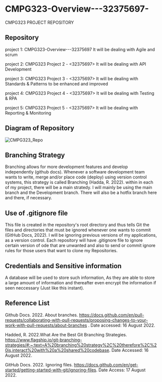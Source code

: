 # CMPG323-Overview---32375697-
CMPG323 PROJECT REPOSITORY

## Repository 

project 1: CMPG323-Overview---32375697
It will be dealing with Agile and scrum
          
project 2: CMPG323 Project 2 - <32375697>
          It will be dealing with API Development
    
project 3: CMPG323 Project 3 - <32375697>
          It will be dealing with Standards & Patterns
          to be enhanced and improved
          
project 4: CMPG323 Project 4 - <32375697>
          It will be dealing with Testing & RPA
        
          
project 5: CMPG323 Project 5 - <32375697>
          It will be dealing with Reporting & Monitoring
       
## Diagram of Repository
![CMPG323_Repo](https://user-images.githubusercontent.com/73006104/185005446-e1762afa-e727-4ee1-af6a-446f8dbba186.png)

          
          
## Branching Strategy
Branching allows for more development features and develop independently (github docs).
Whenever a software development team wants to write, merge and/or place code (deploy) using version control systems, this strategy is called Branching (Hadda, R. 2022).
within in each of my project, there will be a main stratedy. I will mainly be using the main branch and the Development branch. There will also be a hotfix branch here and there, if necessary.




## Use of .gitignore file
This file is created in the repository's root directory and thus tells Git the files and directories that must be ignored whenever one wants to commit (GitHub Docs, 2022).
I will be ignoring previous versions of my applications, as a version control.
Each repository will have .gitignore file to ignore certain version of ode that are unwanted and also to send or commit ignore rules for those users that want to clone my Repositories.

## Credentials and Sensitive information
A database will be used to store such information, As they are able to store a large amount of information and thereafter even encrypt the information if seen neccessary (Just like this instant).



## Reference List
Github Docs. 2022. About branches. https://docs.github.com/en/pull-requests/collaborating-with-pull-requests/proposing-changes-to-your-work-with-pull-requests/about-branches . Date accessed: 16 August 2022.

Hadded, R. 2022.What Are the Best Git Branching Strategies. https://www.flagship.io/git-branching-strategies/#:~:text=A%20branching%20strategy%2C%20therefore%2C%20is,interact%20with%20a%20shared%20codebase. Date Accessed: 16 August 2022.

GitHub Docs. 2022. Ignoring files. https://docs.github.com/en/get-started/getting-started-with-git/ignoring-files. Date Access: 17 August 2022.



